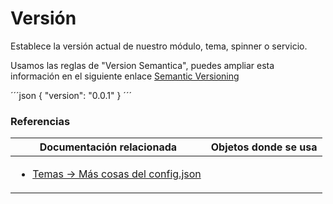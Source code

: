 # Versión

Establece la versión actual de nuestro módulo, tema, spinner o servicio.

Usamos las reglas de "Version Semantica", puedes ampliar esta información en el siguiente enlace [Semantic Versioning](http://semver.org/)


´´´json
{
  "version": "0.0.1"
}
´´´

### Referencias
Documentación relacionada | Objetos donde se usa
--------------------------|--------------------------
<ul><li>[Temas -> Más cosas del config.json](../themes/themes.md#más-cosas-del-configjson)</li></ul> | <ul></ul>
